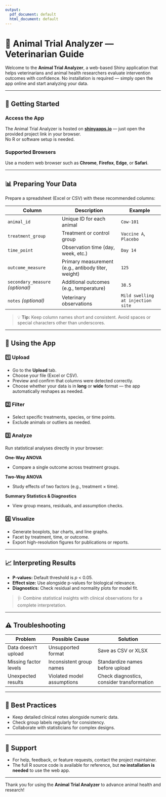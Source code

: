 ```yaml
---
output:
  pdf_document: default
  html_document: default
---
```

# 🧪 Animal Trial Analyzer — Veterinarian Guide

Welcome to the **Animal Trial Analyzer**, a web-based Shiny application that helps veterinarians and animal health researchers evaluate intervention outcomes with confidence. No installation is required — simply open the app online and start analyzing your data.

---

## 🚀 Getting Started

### Access the App
The Animal Trial Analyzer is hosted on **[shinyapps.io](https://)** — just open the provided project link in your browser.  
No R or software setup is needed.

### Supported Browsers
Use a modern web browser such as **Chrome**, **Firefox**, **Edge**, or **Safari**.

---

## 📊 Preparing Your Data

Prepare a spreadsheet (Excel or CSV) with these recommended columns:

| Column | Description | Example |
| --- | --- | --- |
| `animal_id` | Unique ID for each animal | `Cow-101` |
| `treatment_group` | Treatment or control group | `Vaccine A`, `Placebo` |
| `time_point` | Observation time (day, week, etc.) | `Day 14` |
| `outcome_measure` | Primary measurement (e.g., antibody titer, weight) | `125` |
| `secondary_measure` *(optional)* | Additional outcomes (e.g., temperature) | `38.5` |
| `notes` *(optional)* | Veterinary observations | `Mild swelling at injection site` |

> 💡 **Tip:** Keep column names short and consistent. Avoid spaces or special characters other than underscores.

---

## 🧩 Using the App

### 1️⃣ Upload
- Go to the **Upload** tab.
- Choose your file (Excel or CSV).
- Preview and confirm that columns were detected correctly.
- Choose whether your data is in **long** or **wide** format — the app automatically reshapes as needed.

### 2️⃣ Filter
- Select specific treatments, species, or time points.
- Exclude animals or outliers as needed.

### 3️⃣ Analyze
Run statistical analyses directly in your browser:

**One-Way ANOVA**
- Compare a single outcome across treatment groups.

**Two-Way ANOVA**
- Study effects of two factors (e.g., treatment × time).

**Summary Statistics & Diagnostics**
- View group means, residuals, and assumption checks.

### 4️⃣ Visualize
- Generate boxplots, bar charts, and line graphs.
- Facet by treatment, time, or outcome.
- Export high-resolution figures for publications or reports.

---

## 📈 Interpreting Results

- **P-values:** Default threshold is *p* < 0.05.
- **Effect size:** Use alongside p-values for biological relevance.
- **Diagnostics:** Check residual and normality plots for model fit.

> 🩺 Combine statistical insights with clinical observations for a complete interpretation.

---

## ⚠️ Troubleshooting

| Problem | Possible Cause | Solution |
| --- | --- | --- |
| Data doesn’t upload | Unsupported format | Save as CSV or XLSX |
| Missing factor levels | Inconsistent group names | Standardize names before upload |
| Unexpected results | Violated model assumptions | Check diagnostics, consider transformation |

---

## 🧠 Best Practices

- Keep detailed clinical notes alongside numeric data.  
- Check group labels regularly for consistency.  
- Collaborate with statisticians for complex designs.

---

## 💬 Support

- For help, feedback, or feature requests, contact the project maintainer.  
- The full R source code is available for reference, but **no installation is needed** to use the web app.

---

Thank you for using the **Animal Trial Analyzer** to advance animal health and research!